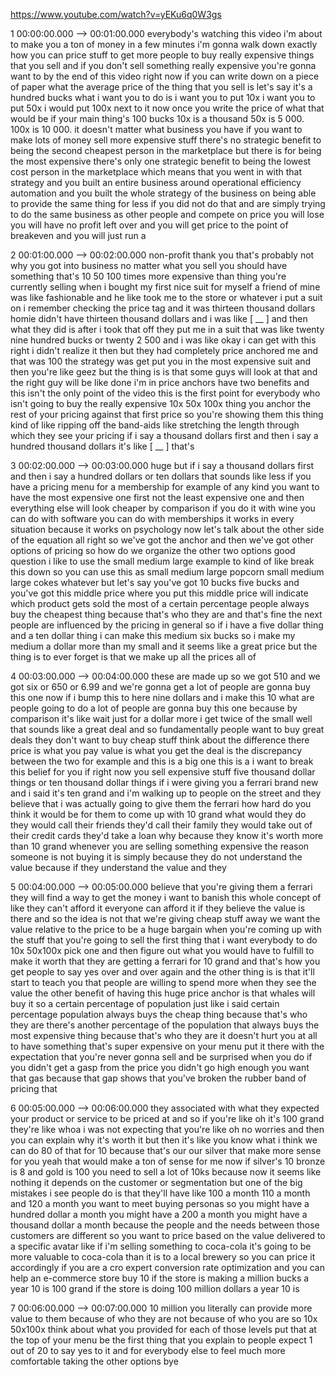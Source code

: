 https://www.youtube.com/watch?v=yEKu6q0W3gs

1 00:00:00.000 --\> 00:01:00.000 everybody's watching this video i'm
about to make you a ton of money in a few minutes i'm gonna walk down
exactly how you can price stuff to get more people to buy really
expensive things that you sell and if you don't sell something really
expensive you're gonna want to by the end of this video right now if you
can write down on a piece of paper what the average price of the thing
that you sell is let's say it's a hundred bucks what i want you to do is
i want you to put 10x i want you to put 50x i would put 100x next to it
now once you write the price of what that would be if your main thing's
100 bucks 10x is a thousand 50x is 5 000. 100x is 10 000. it doesn't
matter what business you have if you want to make lots of money sell
more expensive stuff there's no strategic benefit to being the second
cheapest person in the marketplace but there is for being the most
expensive there's only one strategic benefit to being the lowest cost
person in the marketplace which means that you went in with that
strategy and you built an entire business around operational efficiency
automation and you built the whole strategy of the business on being
able to provide the same thing for less if you did not do that and are
simply trying to do the same business as other people and compete on
price you will lose you will have no profit left over and you will get
price to the point of breakeven and you will just run a

2 00:01:00.000 --\> 00:02:00.000 non-profit thank you that's probably
not why you got into business no matter what you sell you should have
something that's 10 50 100 times more expensive than thing you're
currently selling when i bought my first nice suit for myself a friend
of mine was like fashionable and he like took me to the store or
whatever i put a suit on i remember checking the price tag and it was
thirteen thousand dollars homie didn't have thirteen thousand dollars
and i was like \[ \_\_ \] and then what they did is after i took that
off they put me in a suit that was like twenty nine hundred bucks or
twenty 2 500 and i was like okay i can get with this right i didn't
realize it then but they had completely price anchored me and that was
100 the strategy was get put you in the most expensive suit and then
you're like geez but the thing is is that some guys will look at that
and the right guy will be like done i'm in price anchors have two
benefits and this isn't the only point of the video this is the first
point for everybody who isn't going to buy the really expensive 10x 50x
100x thing you anchor the rest of your pricing against that first price
so you're showing them this thing kind of like ripping off the band-aids
like stretching the length through which they see your pricing if i say
a thousand dollars first and then i say a hundred thousand dollars it's
like \[ \_\_ \] that's

3 00:02:00.000 --\> 00:03:00.000 huge but if i say a thousand dollars
first and then i say a hundred dollars or ten dollars that sounds like
less if you have a pricing menu for a membership for example of any kind
you want to have the most expensive one first not the least expensive
one and then everything else will look cheaper by comparison if you do
it with wine you can do with software you can do with memberships it
works in every situation because it works on psychology now let's talk
about the other side of the equation all right so we've got the anchor
and then we've got other options of pricing so how do we organize the
other two options good question i like to use the small medium large
example to kind of like break this down so you can use this as small
medium large popcorn small medium large cokes whatever but let's say
you've got 10 bucks five bucks and you've got this middle price where
you put this middle price will indicate which product gets sold the most
of a certain percentage people always buy the cheapest thing because
that's who they are and that's fine the next people are influenced by
the pricing in general so if i have a five dollar thing and a ten dollar
thing i can make this medium six bucks so i make my medium a dollar more
than my small and it seems like a great price but the thing is to ever
forget is that we make up all the prices all of

4 00:03:00.000 --\> 00:04:00.000 these are made up so we got 510 and we
got six or 650 or 6.99 and we're gonna get a lot of people are gonna buy
this one now if i bump this to here nine dollars and i make this 10 what
are people going to do a lot of people are gonna buy this one because by
comparison it's like wait just for a dollar more i get twice of the
small well that sounds like a great deal and so fundamentally people
want to buy great deals they don't want to buy cheap stuff think about
the difference there price is what you pay value is what you get the
deal is the discrepancy between the two for example and this is a big
one this is a i want to break this belief for you if right now you sell
expensive stuff five thousand dollar things or ten thousand dollar
things if i were giving you a ferrari brand new and i said it's ten
grand and i'm walking up to people on the street and they believe that i
was actually going to give them the ferrari how hard do you think it
would be for them to come up with 10 grand what would they do they would
call their friends they'd call their family they would take out of their
credit cards they'd take a loan why because they know it's worth more
than 10 grand whenever you are selling something expensive the reason
someone is not buying it is simply because they do not understand the
value because if they understand the value and they

5 00:04:00.000 --\> 00:05:00.000 believe that you're giving them a
ferrari they will find a way to get the money i want to banish this
whole concept of like they can't afford it everyone can afford it if
they believe the value is there and so the idea is not that we're giving
cheap stuff away we want the value relative to the price to be a huge
bargain when you're coming up with the stuff that you're going to sell
the first thing that i want everybody to do 10x 50x100x pick one and
then figure out what you would have to fulfill to make it worth that
they are getting a ferrari for 10 grand and that's how you get people to
say yes over and over again and the other thing is is that it'll start
to teach you that people are willing to spend more when they see the
value the other benefit of having this huge price anchor is that whales
will buy it so a certain percentage of population just like i said
certain percentage population always buys the cheap thing because that's
who they are there's another percentage of the population that always
buys the most expensive thing because that's who they are it doesn't
hurt you at all to have something that's super expensive on your menu
put it there with the expectation that you're never gonna sell and be
surprised when you do if you didn't get a gasp from the price you didn't
go high enough you want that gas because that gap shows that you've
broken the rubber band of pricing that

6 00:05:00.000 --\> 00:06:00.000 they associated with what they expected
your product or service to be priced at and so if you're like oh it's
100 grand they're like whoa i was not expecting that you're like oh no
worries and then you can explain why it's worth it but then it's like
you know what i think we can do 80 of that for 10 because that's our our
silver that make more sense for you yeah that would make a ton of sense
for me now if silver's 10 bronze is 8 and gold is 100 you need to sell a
lot of 10ks because now it seems like nothing it depends on the customer
or segmentation but one of the big mistakes i see people do is that
they'll have like 100 a month 110 a month and 120 a month you want to
meet buying personas so you might have a hundred dollar a month you
might have a 200 a month you might have a thousand dollar a month
because the people and the needs between those customers are different
so you want to price based on the value delivered to a specific avatar
like if i'm selling something to coca-cola it's going to be more
valuable to coca-cola than it is to a local brewery so you can price it
accordingly if you are a cro expert conversion rate optimization and you
can help an e-commerce store buy 10 if the store is making a million
bucks a year 10 is 100 grand if the store is doing 100 million dollars a
year 10 is

7 00:06:00.000 --\> 00:07:00.000 10 million you literally can provide
more value to them because of who they are not because of who you are so
10x 50x100x think about what you provided for each of those levels put
that at the top of your menu be the first thing that you explain to
people expect 1 out of 20 to say yes to it and for everybody else to
feel much more comfortable taking the other options bye
